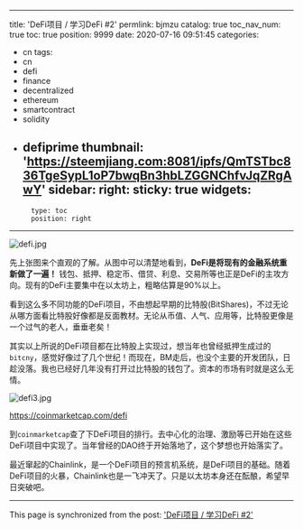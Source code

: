 
---
title: 'DeFi项目 / 学习DeFi #2'
permlink: bjmzu
catalog: true
toc_nav_num: true
toc: true
position: 9999
date: 2020-07-16 09:51:45
categories:
- cn
tags:
- cn
- defi
- finance
- decentralized
- ethereum
- smartcontract
- solidity
- defiprime
thumbnail: 'https://steemjiang.com:8081/ipfs/QmTSTbc836TgeSypL1oP7bwqBn3hbLZGGNChfvJqZRgAwY'
sidebar:
    right:
        sticky: true
widgets:
    -
        type: toc
        position: right
---


![defi.jpg](https://steemjiang.com:8081/ipfs/QmTSTbc836TgeSypL1oP7bwqBn3hbLZGGNChfvJqZRgAwY)

先上张图来个直观的了解。从图中可以清楚地看到，**DeFi是将现有的金融系统重新做了一遍！**  钱包、抵押、稳定币、借贷、利息、交易所等也正是DeFi的主攻方向。现有的DeFi主要集中在以太坊上，粗略估算是90%以上。

看到这么多不同功能的DeFi项目，不由想起早期的比特股(BitShares)，不过无论从哪方面看比特股好像都是反面教材。无论从币值、人气、应用等，比特股更像是一个过气的老人，垂垂老矣！

其实以上所说的DeFi项目都在比特股上实现过，想当年也曾经抵押生成过的`bitcny`，感觉好像过了几个世纪！而现在，BM走后，也没个主要的开发团队，日趁没落。我也已经好几年没有打开过比特股的钱包了。资本的市场有时就是这么无情。


![defi3.jpg](https://steemjiang.com:8081/ipfs/QmRKUGkhnuE1CkXwobAemePxHTRxNTK3C7995eTYRCgaBt)

https://coinmarketcap.com/defi

到`coinmarketcap`查了下DeFi项目的排行。去中心化的治理、激励等已开始在这些DeFi项目中实现了。当年曾经的DAO终于开始落地了，这个梦想也开始落实了。

最近窜起的Chainlink，是一个DeFi项目的预言机系统，是DeFi项目的基础。随着DeFi项目的火暴，Chainlink也是一飞冲天了。只是以太坊本身还在酝酿，希望早日突破吧。







- - -

This page is synchronized from the post: ['DeFi项目 / 学习DeFi #2'](https://steemit.com/@lemooljiang/bjmzu)
